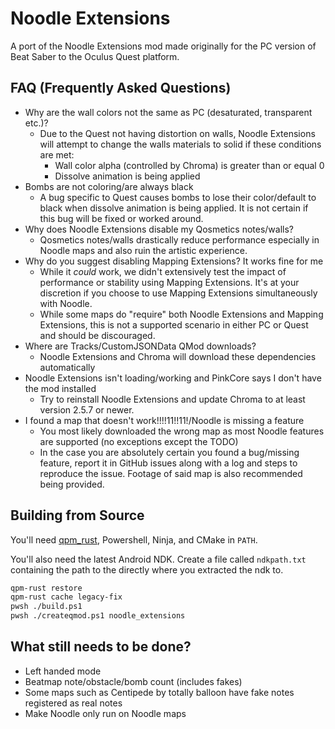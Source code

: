 # Noodle Extensions

A port of the Noodle Extensions mod made originally for the PC version of Beat Saber to the Oculus Quest platform.

## FAQ (Frequently Asked Questions)
- Why are the wall colors not the same as PC (desaturated, transparent etc.)?
  - Due to the Quest not having distortion on walls, Noodle Extensions will attempt to change the walls materials to solid if these conditions are met:
    - Wall color alpha (controlled by Chroma) is greater than or equal 0
    - Dissolve animation is being applied
- Bombs are not coloring/are always black
  - A bug specific to Quest causes bombs to lose their color/default to black when dissolve animation is being applied. It is not certain if this bug will be fixed or worked around.
- Why does Noodle Extensions disable my Qosmetics notes/walls?
  - Qosmetics notes/walls drastically reduce performance especially in Noodle maps and also ruin the artistic experience. 
- Why do you suggest disabling Mapping Extensions? It works fine for me
  - While it _could_ work, we didn't extensively test the impact of performance or stability using Mapping Extensions. It's at your discretion if you choose to use Mapping Extensions simultaneously with Noodle.
  - While some maps do "require" both Noodle Extensions and Mapping Extensions, this is not a supported scenario in either PC or Quest and should be discouraged.
- Where are Tracks/CustomJSONData QMod downloads?
  - Noodle Extensions and Chroma will download these dependencies automatically
- Noodle Extensions isn't loading/working and PinkCore says I don't have the mod installed
  - Try to reinstall Noodle Extensions and update Chroma to at least version 2.5.7 or newer.
- I found a map that doesn't work!!!!11!!11!/Noodle is missing a feature
  - You most likely downloaded the wrong map as most Noodle features are supported (no exceptions except the TODO)
  - In the case you are absolutely certain you found a bug/missing feature, report it in GitHub issues along with a log and steps to reproduce the issue. Footage of said map is also recommended being provided.

## Building from Source

You'll need [qpm_rust](https://github.com/RedBrumbler/QuestPackageManager-Rust), Powershell, Ninja, and CMake in `PATH`.

You'll also need the latest Android NDK. Create a file called `ndkpath.txt` containing the path to the directly where you extracted the ndk to.

```sh
qpm-rust restore
qpm-rust cache legacy-fix
pwsh ./build.ps1
pwsh ./createqmod.ps1 noodle_extensions
```

## What still needs to be done?
- Left handed mode
- Beatmap note/obstacle/bomb count (includes fakes)
- Some maps such as Centipede by totally balloon have fake notes registered as real notes
- Make Noodle only run on Noodle maps
